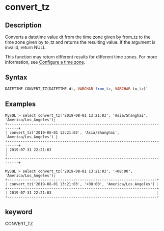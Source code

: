 # convert_tz

## Description

Converts a datetime value dt from the time zone given by from_tz to the time zone given by to_tz and returns the resulting value. If the argument is invalid, return NULL.

This function may return different results for different time zones. For more information, see [Configure a time zone](../../../using_starrocks/timezone.md).

## Syntax

```sql
DATETIME CONVERT_TZ(DATETIME dt, VARCHAR from_tz, VARCHAR to_tz)`
```

## Examples

```Plain Text
MySQL > select convert_tz('2019-08-01 13:21:03', 'Asia/Shanghai', 'America/Los_Angeles');
+---------------------------------------------------------------------------+
| convert_tz('2019-08-01 13:21:03', 'Asia/Shanghai', 'America/Los_Angeles') |
+---------------------------------------------------------------------------+
| 2019-07-31 22:21:03                                                       |
+---------------------------------------------------------------------------+

MySQL > select convert_tz('2019-08-01 13:21:03', '+08:00', 'America/Los_Angeles');
+--------------------------------------------------------------------+
| convert_tz('2019-08-01 13:21:03', '+08:00', 'America/Los_Angeles') |
+--------------------------------------------------------------------+
| 2019-07-31 22:21:03                                                |
+--------------------------------------------------------------------+
```

## keyword

CONVERT_TZ
